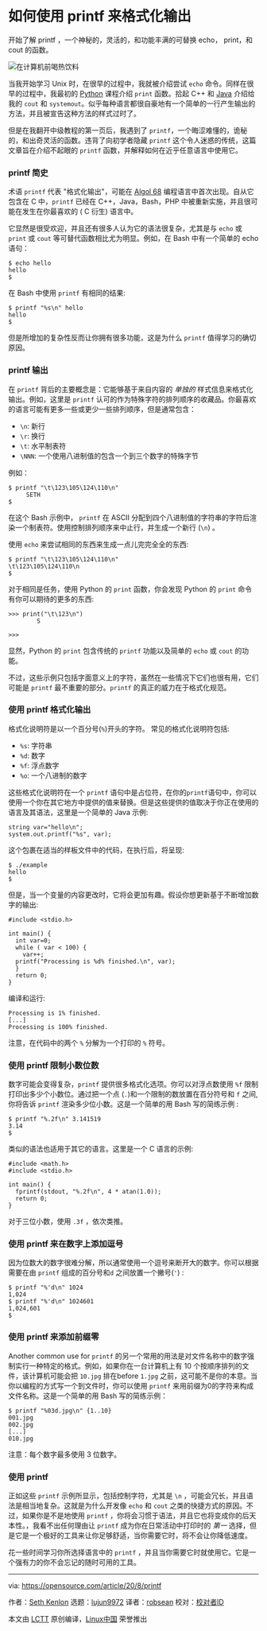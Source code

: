 [#]: collector: (lujun9972)
[#]: translator: (robsean)
[#]: reviewer: ( )
[#]: publisher: ( )
[#]: url: ( )
[#]: subject: (How to use printf to format output)
[#]: via: (https://opensource.com/article/20/8/printf)
[#]: author: (Seth Kenlon https://opensource.com/users/seth)

如何使用 printf 来格式化输出
======
开始了解 printf ，一个神秘的，灵活的，和功能丰满的可替换 echo， print，和 cout 的函数。

![在计算机前喝热饮料][1]

当我开始学习 Unix 时，在很早的过程中，我就被介绍尝试 `echo` 命令。同样在很早的过程中，我最初的 [Python][2] 课程介绍 `print` 函数。拾起 C++ 和 [Java][2] 介绍给我的 `cout` 和 `systemout`。似乎每种语言都很自豪地有一个简单的一行产生输出的方法，并且被宣告这种方法的样式过时了。

但是在我翻开中级教程的第一页后，我遇到了 `printf`，一个晦涩难懂的，诡秘的，和出奇灵活的函数。违背了向初学者隐藏 `printf` 这个令人迷惑的传统，这篇文章旨在介绍不起眼的 `printf` 函数，并解释如何在近乎任意语言中使用它。

### printf 简史

术语 `printf` 代表 "格式化输出"，可能在 [Algol 68][3] 编程语言中首次出现。自从它包含在 C 中，`printf` 已经在 C++，Java，Bash，PHP 中被重新实施，并且很可能在发生在你最喜欢的 ( C 衍生) 语言中。

它显然是很受欢迎，并且还有很多人认为它的语法很复杂，尤其是与 `echo` 或 `print` 或 `cout` 等可替代函数相比尤为明显。例如，在 Bash 中有一个简单的 echo 语句：


```
$ echo hello
hello
$
```

在 Bash 中使用 `printf` 有相同的结果:


```
$ printf "%s\n" hello
hello
$
```

但是所增加的复杂性反而让你拥有很多功能，这是为什么 `printf` 值得学习的确切原因。

### printf 输出

在 `printf` 背后的主要概念是：它能够基于来自内容的 _单独的_ 样式信息来格式化输出。例如，这里是 `printf` 认可的作为特殊字符的排列顺序的收藏品。你最喜欢的语言可能有更多一些或更少一些排列顺序，但是通常包含：

  * `\n`: 新行
  * `\r`: 换行
  * `\t`: 水平制表符
  * `\NNN`: 一个使用八进制值的包含一个到三个数字的特殊字节



例如：


```
$ printf "\t\123\105\124\110\n"
     SETH
$
```

在这个 Bash 示例中， `printf` 在 ASCII 分配到四个八进制值的字符串的字符后渲染一个制表符。使用控制排列顺序来中止行，并生成一个新行 (`\n`) 。

使用 `echo` 来尝试相同的东西来生成一点儿完完全全的东西:


```
$ printf "\t\123\105\124\110\n"
\t\123\105\124\110\n
$
```

对于相同是任务，使用 Python 的 `print` 函数，你会发现 Python 的 `print` 命令有你可以期待的更多的东西:


```
>>> print("\t\123\n")
        S

>>>
```

显然，Python 的 `print` 包含传统的 `printf` 功能以及简单的 `echo` 或 `cout` 的功能。

不过，这些示例只包括字面意义上的字符，虽然在一些情况下它们也很有用，它们可能是 `printf` 最不重要的部分。`printf` 的真正的威力在于格式化规范。

### 使用 printf 格式化输出

格式化说明符是以一个百分号(`%`)开头的字符。
常见的格式化说明符包括:

  * `%s`: 字符串
  * `%d`: 数字
  * `%f`: 浮点数字
  * `%o`: 一个八进制的数字



这些格式化说明符在一个 `printf` 语句中是占位符，在你的`printf`语句中，你可以使用一个你在其它地方中提供的值来替换。但是这些提供的值取决于你正在使用的语言及其语法，这里是一个简单的 Java 示例:


```
string var="hello\n";
system.out.printf("%s", var);
```

这个包裹在适当的样板文件中的代码，在执行后，将呈现:


```
$ ./example
hello
$
```

但是，当一个变量的内容更改时，它将会更加有趣。假设你想更新基于不断增加数字的输出:


```
#include <stdio.h>

int main() {
  int var=0;
  while ( var < 100) {
    var++;
  printf("Processing is %d% finished.\n", var);
  }
  return 0;
}
```

编译和运行:


```
Processing is 1% finished.
[...]
Processing is 100% finished.
```

注意，在代码中的两个 `%` 分解为一个打印的 `%` 符号。

### 使用 printf 限制小数位数

数字可能会变得复杂，`printf` 提供很多格式化选项。你可以对浮点数使用 `%f` 限制打印出多少个小数位。通过把一个点 (`.`)和一个限制的数放置在百分符号和 `f` 之间, 你将告诉 `printf` 渲染多少位小数。这是一个简单的用 Bash 写的简练示例 :


```
$ printf "%.2f\n" 3.141519
3.14
$
```

类似的语法也适用于其它的语言。这里是一个 C 语言的示例:


```
#include <math.h>
#include <stdio.h>

int main() {
  fprintf(stdout, "%.2f\n", 4 * atan(1.0));
  return 0;
}
```

对于三位小数，使用 `.3f` ，依次类推。

### 使用 printf 来在数字上添加逗号

因为位数大的数字很难分解，所以通常使用一个逗号来断开大的数字。你可以根据需要在由 `printf` 组成的百分号和`d` 之间放置一个撇号(`'`) :


```
$ printf "%'d\n" 1024
1,024
$ printf "%'d\n" 1024601
1,024,601
$
```

### 使用 printf 来添加前缀零

Another common use for `printf` 的另一个常用的用法是对文件名称中的数字强制实行一种特定的格式。例如，如果你在一台计算机上有 10 个按顺序排列的文件，该计算机可能会把 `10.jpg` 排在before `1.jpg` 之前，这可能不是你的本意。当你以编程的方式写一个到文件时，你可以使用 `printf` 来用前缀为0的字符来构成文件名称。这是一个简单的用 Bash 写的简练示例：


```
$ printf "%03d.jpg\n" {1..10}
001.jpg
002.jpg
[...]
010.jpg
```

注意：每个数字最多使用 3 位数字。

### 使用 printf

正如这些 `printf` 示例所显示，包括控制字符，尤其是 `\n` ，可能会冗长，并且语法是相当地复杂。这就是为什么开发像 `echo` 和 `cout` 之类的快捷方式的原因。不过，如果你是不是地使用 `printf` ，你将会习惯于语法，并且它也将变成你的后天本性。，我看不出任何理由让 `printf` 成为你在日常活动中打印时的 _第一_ 选择，但是它是一个极好的工具来让你足够舒适，当你需要它时，将不会让你降低速度。

花一些时间学习你所选择语言中的 `printf` ，并且当你需要它时就使用它。它是一个强有力的你不会忘记的随时可用的工具。

--------------------------------------------------------------------------------

via: https://opensource.com/article/20/8/printf

作者：[Seth Kenlon][a]
选题：[lujun9972][b]
译者：[robsean](https://github.com/robsean)
校对：[校对者ID](https://github.com/校对者ID)

本文由 [LCTT](https://github.com/LCTT/TranslateProject) 原创编译，[Linux中国](https://linux.cn/) 荣誉推出

[a]: https://opensource.com/users/seth
[b]: https://github.com/lujun9972
[1]: https://opensource.com/sites/default/files/styles/image-full-size/public/lead-images/coffee_tea_laptop_computer_work_desk.png?itok=D5yMx_Dr (Person drinking a hot drink at the computer)
[2]: https://opensource.com/resources/python
[3]: https://opensource.com/article/20/6/algol68
[4]: http://www.opengroup.org/onlinepubs/009695399/functions/fprintf.html
[5]: http://www.opengroup.org/onlinepubs/009695399/functions/atan.html
